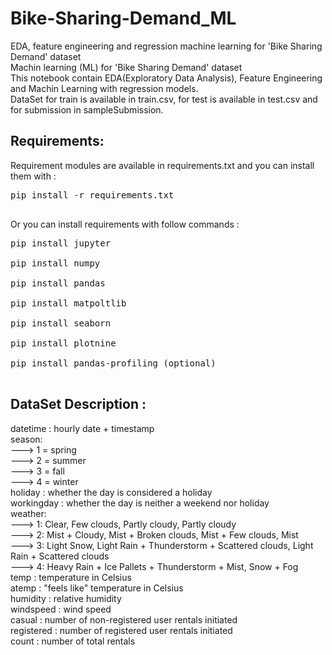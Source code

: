 # Bike-Sharing-Demand_ML
EDA, feature engineering and regression machine learning for 'Bike Sharing Demand' dataset</br>
Machin learning (ML) for 'Bike Sharing Demand' dataset</br>
This notebook contain EDA(Exploratory Data Analysis), Feature Engineering and Machin Learning with regression models.</br>
DataSet for train is available in train.csv, for test is available in test.csv and for submission in sampleSubmission.
## Requirements:
Requirement modules are available in requirements.txt and you can install them with :</br>
<pre>
pip install -r requirements.txt </br>
</pre>
Or you can install requirements with follow commands :</br>
<pre>
pip install jupyter</br>
pip install numpy</br>
pip install pandas</br>
pip install matpoltlib</br>
pip install seaborn</br>
pip install plotnine</br>
pip install pandas-profiling (optional)</br>
</pre>
## DataSet Description :
datetime : hourly date + timestamp</br>
season:</br>
---> 1 = spring</br>
---> 2 = summer</br>
---> 3 = fall</br>
---> 4 = winter</br>
holiday : whether the day is considered a holiday</br>
workingday : whether the day is neither a weekend nor holiday</br>
weather:</br>
---> 1: Clear, Few clouds, Partly cloudy, Partly cloudy</br> 
---> 2: Mist + Cloudy, Mist + Broken clouds, Mist + Few clouds, Mist</br>
---> 3: Light Snow, Light Rain + Thunderstorm + Scattered clouds, Light Rain + Scattered clouds </br>
---> 4: Heavy Rain + Ice Pallets + Thunderstorm + Mist, Snow + Fog </br>
temp : temperature in Celsius</br>
atemp : "feels like" temperature in Celsius</br>
humidity : relative humidity</br>
windspeed : wind speed</br>
casual : number of non-registered user rentals initiated</br>
registered : number of registered user rentals initiated</br>
count : number of total rentals</br>
